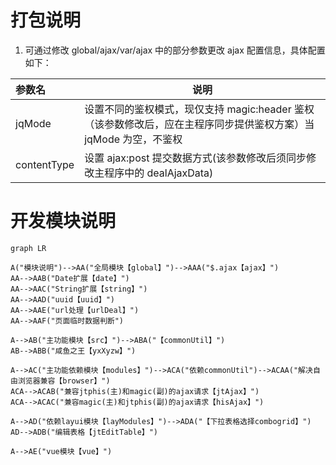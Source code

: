 # 打包说明

1. 可通过修改 global/ajax/var/ajax 中的部分参数更改 ajax 配置信息，具体配置如下：

| 参数名      | 说明                                                                                                             |
| :---------- | ---------------------------------------------------------------------------------------------------------------- |
| jqMode      | 设置不同的鉴权模式，现仅支持 magic:header 鉴权（该参数修改后，应在主程序同步提供鉴权方案）当 jqMode 为空，不鉴权 |
| contentType | 设置 ajax:post 提交数据方式(该参数修改后须同步修改主程序中的 dealAjaxData)                                       |

# 开发模块说明

```mermaid
graph LR

A("模块说明")-->AA("全局模块【global】")-->AAA("$.ajax【ajax】")
AA-->AAB("Date扩展【date】")
AA-->AAC("String扩展【string】")
AA-->AAD("uuid【uuid】")
AA-->AAE("url处理【urlDeal】")
AA-->AAF("页面临时数据判断")

A-->AB("主功能模块【src】")-->ABA("【commonUtil】")
AB-->ABB("咸鱼之王【yxXyzw】")

A-->AC("主功能依赖模块【modules】")-->ACA("依赖commonUtil")-->ACAA("解决自由浏览器兼容【browser】")
ACA-->ACAB("兼容jtphis(主)和magic(副)的ajax请求【jtAjax】")
ACA-->ACAC("兼容magic(主)和jtphis(副)的ajax请求【hisAjax】")

A-->AD("依赖layui模块【layModules】")-->ADA("【下拉表格选择combogrid】")
AD-->ADB("编辑表格【jtEditTable】")

A-->AE("vue模块【vue】")
```
